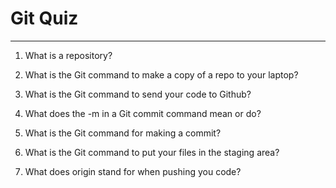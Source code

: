 # Git Quiz



---

1. What is a repository?

<!-- Repository is like a folder that holds you all files of your projects and also tracks all changes that you made i the projects , for example if you created a repo ,and created a files inside your repo and then deleted  , so you deleted all your history of that file , another way  repository holds all your history and changes that made your project , that is it. -->

2. What is the Git command to make a copy of a repo to your laptop?

<!-- the git command i make a copy ofa repo to my laptop is "git clone <link of the repository > "-->

3. What is the Git command to send your code to Github?

<!-- It is a git push origin main -->

4. What does the -m in a Git commit command mean or do?

<!--I think -m stands when you adding all of the changes that have been made locally. -->

5. What is the Git command for making a commit?

<!-- it is a git commit -m "---message---"-->

6. What is the Git command to put your files in the staging area?

<!--it's  "git add" -->

7. What does origin stand for when pushing you code?

<!-- Origin is a shortcut name for the remote repository that a project was originally cloned or copied from. -->
